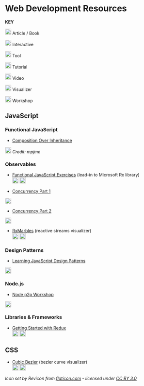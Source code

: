 # Web Development Resources

**KEY**  

<!-- article / book -->
<img src="https://res.cloudinary.com/nathanj-me/image/upload/v1448478724/resource-icons/text.svg" alt="text" width=20 height=20 /> Article / Book  

<!-- interactive -->
<img src="https://res.cloudinary.com/nathanj-me/image/upload/v1448478167/resource-icons/interactive.svg" alt="Interactive" width=20 height=20 /> Interactive  

<!-- tool -->
<img src="https://res.cloudinary.com/nathanj-me/image/upload/v1448478167/resource-icons/tool.svg" alt="Tool" width=20 height=20 /> Tool  

<!-- tutorial -->
<img src="https://res.cloudinary.com/nathanj-me/image/upload/v1448478167/resource-icons/tutorial.svg" alt="Tutorial" width=20 height=20 /> Tutorial  

<!-- video -->
<img src="https://res.cloudinary.com/nathanj-me/image/upload/v1448479040/resource-icons/video.svg" alt="Video" width=20 height=20 /> Video  

<!-- visualizer -->
<img src="https://res.cloudinary.com/nathanj-me/image/upload/v1448478167/resource-icons/visualizer.svg" alt="Visualizer" width=20 height=20 /> Visualizer  

<!-- workshop -->
<img src="https://res.cloudinary.com/nathanj-me/image/upload/v1448478167/resource-icons/workshop.svg" alt="Workshop" width=20 height=20 /> Workshop

## JavaScript

### Functional JavaScript

  - [Composition Over Inheritance](https://youtu.be/wfMtDGfHWpA)  
  <img src="https://res.cloudinary.com/nathanj-me/image/upload/v1448479040/resource-icons/video.svg" alt="Video" width=20 height=20 />  
  <cite>Credit: mpjme</cite>

### Observables
  
  - [Functional JavaScript Exercises](http://reactivex.io/learnrx/) (lead-in to Microsoft Rx library)  
  <img src="https://res.cloudinary.com/nathanj-me/image/upload/v1448478167/resource-icons/tutorial.svg" alt="Tutorial" width=20 height=20 /> <img src="https://res.cloudinary.com/nathanj-me/image/upload/v1448478167/resource-icons/interactive.svg" alt="Interactive" width=20 height=20 />

  - [Concurrency Part 1](http://blog.getify.com/concurrently-javascript-1/)  
  <img src="https://res.cloudinary.com/nathanj-me/image/upload/v1448478724/resource-icons/text.svg" alt="text" width=20 height=20 />
  
  - [Concurrency Part 2](http://blog.getify.com/concurrently-javascript-2/)  
  <img src="https://res.cloudinary.com/nathanj-me/image/upload/v1448478724/resource-icons/text.svg" alt="text" width=20 height=20 />

  - [RxMarbles](http://rxmarbles.com/) (reactive streams visualizer)  
  <img src="https://res.cloudinary.com/nathanj-me/image/upload/v1448478167/resource-icons/tool.svg" alt="Tool" width=20 height=20 /> <img src="https://res.cloudinary.com/nathanj-me/image/upload/v1448478167/resource-icons/visualizer.svg" alt="Visualizer" width=20 height=20 />

### Design Patterns

  - [Learning JavaScript Design Patterns](http://addyosmani.com/resources/essentialjsdesignpatterns/book/ "Learning JavaScript Design Patterns")  
  <img src="https://res.cloudinary.com/nathanj-me/image/upload/v1448478724/resource-icons/text.svg" alt="text" width=20 height=20 />

### Node.js

  - [Node p2p Workshop](http://mafintosh.github.io/p2p-workshop/build/01.html)  
  <img src="https://res.cloudinary.com/nathanj-me/image/upload/v1448478167/resource-icons/workshop.svg" alt="Workshop" width=20 height=20 />

### Libraries & Frameworks

  - [Getting Started with Redux](https://egghead.io/series/getting-started-with-redux?utm_source=drip&utm_medium=email&utm_campaign=you-ready-to-redux&__s=kexcide3evojdsaqd7a5 "By Dan Abramov")  
  <img src="https://res.cloudinary.com/nathanj-me/image/upload/v1448479040/resource-icons/video.svg" alt="Video" width=20 height=20 /> <img src="https://res.cloudinary.com/nathanj-me/image/upload/v1448478167/resource-icons/tutorial.svg" alt="Tutorial" width=20 height=20 />


## CSS

 - [Cubic Bezier](http://cubic-bezier.com/) (bezier curve visualizer)  
 <img src="https://res.cloudinary.com/nathanj-me/image/upload/v1448478167/resource-icons/tool.svg" alt="Tool" width=20 height=20 /> <img src="https://res.cloudinary.com/nathanj-me/image/upload/v1448478167/resource-icons/visualizer.svg" alt="Visualizer" width=20 height=20 />


*Icon set by Revicon from [flaticon.com](http://www.flaticon.com "Flaticon") - licensed under [CC BY 3.0](http://creativecommons.org/licenses/by/3.0/ "Creative Commons BY 3.0")*
